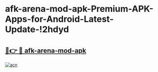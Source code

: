 # afk-arena-mod-apk-Premium-APK-Apps-for-Android-Latest-Update-!2hdyd

# <h2><a href="https://lo8n8c.esa.edu.pl?title=afk-arena-mod-apk&ref=2hdyd">🔗👉 🔴 afk-arena-mod-apk</a></h2>

[![acn](https://github.com/user-attachments/assets/0f9c940e-d8b0-45ae-aac7-cd30a18b3e1c)](https://lo8n8c.esa.edu.pl?title=afk-arena-mod-apk&ref=2hdyd)

